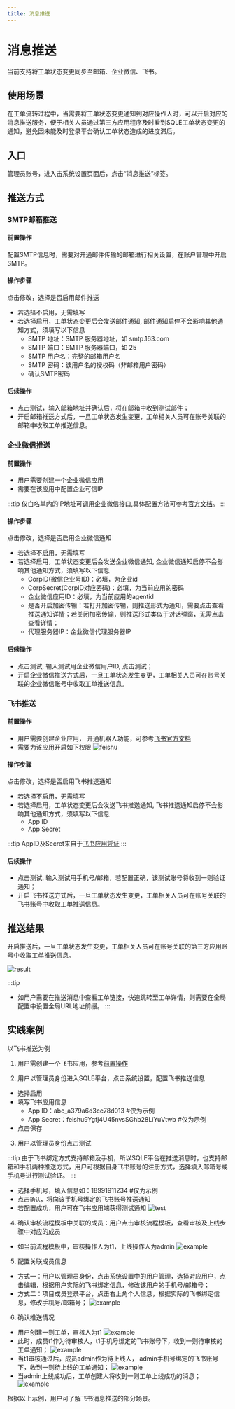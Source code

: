 ```yaml
---
title: 消息推送
---
```


# 消息推送
当前支持将工单状态变更同步至邮箱、企业微信、飞书。

## 使用场景
在工单流转过程中，当需要将工单状态变更通知到对应操作人时，可以开启对应的消息推送服务，便于相关人员通过第三方应用程序及时看到SQLE工单状态变更的通知，避免因未能及时登录平台确认工单状态造成的进度滞后。

## 入口
管理员账号，进入击系统设置页面后，点击“消息推送”标签。

## 推送方式
### SMTP邮箱推送

#### 前置操作
配置SMTP信息时，需要对开通邮件传输的邮箱进行相关设置，在账户管理中开启SMTP。

#### 操作步骤
点击修改，选择是否启用邮件推送
* 若选择不启用，无需填写
* 若选择启用，工单状态变更后会发送邮件通知, 邮件通知启停不会影响其他通知方式，须填写以下信息
    * SMTP 地址：SMTP 服务器地址，如 smtp.163.com
    * SMTP 端口：SMTP 服务器端口，如 25
    * SMTP 用户名：完整的邮箱用户名
    * SMTP 密码：该用户名的授权码（非邮箱用户密码）
    * 确认SMTP密码

#### 后续操作
* 点击测试，输入邮箱地址并确认后，将在邮箱中收到测试邮件；
* 开启邮箱推送方式后，一旦工单状态发生变更，工单相关人员可在账号关联的邮箱中收取工单推送信息。


### 企业微信推送

#### 前置操作
* 用户需要创建一个企业微信应用
* 需要在该应用中配置企业可信IP

:::tip
仅白名单内的IP地址可调用企业微信接口,具体配置方法可参考[官方文档](https://developer.work.weixin.qq.com/document/path/95672)。
:::

#### 操作步骤
点击修改，选择是否启用企业微信通知
* 若选择不启用，无需填写
* 若选择启用，工单状态变更后会发送企业微信通知, 企业微信通知启停不会影响其他通知方式，须填写以下信息
    * CorpID(微信企业号ID)：必填，为企业id
    * CorpSecret(CorpID对应密码)：必填，为当前应用的密码
    * 企业微信应用ID：必填，为当前应用的agentid
    * 是否开启加密传输：若打开加密传输，则推送形式为通知，需要点击查看推送通知详情；若关闭加密传输，则推送形式类似于对话弹窗，无需点击查看详情；
    * 代理服务器IP：企业微信代理服务器IP

#### 后续操作
* 点击测试, 输入测试用企业微信用户ID, 点击测试；
* 开启企业微信推送方式后，一旦工单状态发生变更，工单相关人员可在账号关联的企业微信账号中收取工单推送信息。


### 飞书推送

#### 前置操作
* 用户需要创建企业应用， 开通机器人功能，可参考[飞书官方文档](https://open.feishu.cn/document/client-docs/bot-v3/add-custom-bot)
* 需要为该应用开启如下权限
![feishu](img/feishu-syn.png)

#### 操作步骤
点击修改，选择是否启用飞书推送通知
* 若选择不启用，无需填写
* 若选择启用，工单状态变更后会发送飞书推送通知, 飞书推送通知启停不会影响其他通知方式，须填写以下信息
    * App ID
    * App Secret

:::tip
AppID及Secret来自于[飞书应用凭证](https://open.feishu.cn/document/server-docs/api-call-guide/calling-process/get-access-token)
:::

#### 后续操作
* 点击测试, 输入测试用手机号/邮箱，若配置正确，该测试账号将收到一则验证通知；
* 开启飞书推送方式后，一旦工单状态发生变更，工单相关人员可在账号关联的飞书账号中收取工单推送信息。


## 推送结果

开启推送后，一旦工单状态发生变更，工单相关人员可在账号关联的第三方应用账号中收取工单推送信息。

![result](img/message-result.png)

:::tip
* 如用户需要在推送消息中查看工单链接，快速跳转至工单详情，则需要在全局配置中设置全局URL地址前缀。
:::


## 实践案例
以飞书推送为例

1. 用户需创建一个飞书应用，参考[前置操作](#前置操作)

2. 用户以管理员身份进入SQLE平台，点击系统设置，配置飞书推送信息

* 选择启用
* 填写飞书应用信息
    * App ID：abc_a379a6d3cc78d013 #仅为示例
    * App Secret：feishu9Ygfj4U45nvsSGhb28LiYuVtwb #仅为示例
* 点击保存

3. 用户以管理员身份点击测试

:::tip
由于飞书绑定方式支持邮箱及手机，所以SQLE平台在推送消息时，也支持邮箱和手机两种推送方式，用户可根据自身飞书账号的注册方式，选择填入邮箱号或手机号进行测试验证。
:::

* 选择手机号，填入信息如：18991911234 #仅为示例
* 点击`确认`，将向该手机号绑定的飞书账号推送通知
* 若配置成功，用户可在飞书应用端获得测试通知
![test](img/feishu-test.png)

4. 确认审核流程模板中关联的成员：用户点击审核流程模板，查看审核及上线步骤中对应的成员

* 如当前流程模板中，审核操作人为t1，上线操作人为admin
![example](img/feishu-example.png)


5. 配置关联成员信息

* 方式一：用户以管理员身份，点击系统设置中的用户管理，选择对应用户，点击编辑，根据用户实际的飞书绑定信息，修改该用户的手机号/邮箱号；
* 方式二：项目成员登录平台，点击右上角个人信息，根据实际的飞书绑定信息，修改手机号/邮箱号；
![example](img/feishu-example2.png)

6. 确认推送情况
* 用户创建一则工单，审核人为t1
![example](img/feishu-example3.png)
* 此时，成员t1作为待审核人，t1手机号绑定的飞书账号下，收到一则待审核的工单通知；
![example](img/feishu-example4.png)
* 当t1审核通过后，成员admin作为待上线人， admin手机号绑定的飞书账号下，收到一则待上线的工单通知；
![example](img/feishu-example5.png)
* 当admin上线成功后，工单创建人将收到一则工单上线成功的消息；
![example](img/feishu-example6.png)

根据以上示例，用户可了解飞书消息推送的部分场景。







